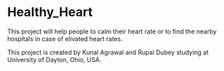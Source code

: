 # Healthy_Heart

This project will help people to calm their heart rate or to find the nearby hospitals in case of elivated heart rates.

This project is created by Kunal Agrawal and Rupal Dubey studying at University of Dayton, Ohio, USA.
